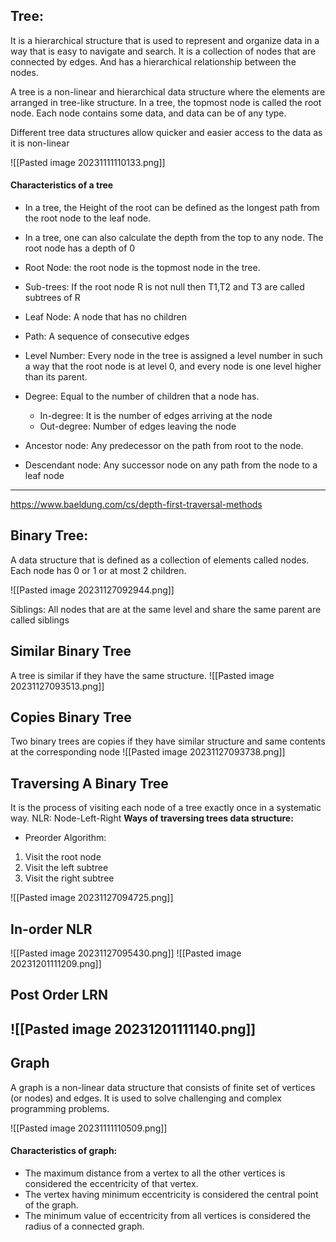 ## Tree:

It is a hierarchical structure that is used to represent and organize data in a way that is easy to navigate and search.  It is a collection of nodes that are connected by edges. And has a hierarchical relationship between the nodes.

A tree is a non-linear and hierarchical data structure where the elements are arranged in tree-like structure. In a tree, the topmost node is called the root node. Each node contains some data, and data can be of any type. 


Different tree data structures allow quicker and easier access to the data as it is non-linear

![[Pasted image 20231111110133.png]]
#### Characteristics of a tree
- In a tree, the Height of the root can be defined as the longest path from the root node to the leaf node. 
- In a tree, one can also calculate the depth from the top to any node. The root node has a depth of 0

- Root Node: the root node is the topmost node in the tree. 
- Sub-trees: If the root node R is not null then T1,T2 and T3 are called subtrees of R
- Leaf Node: A node that has no children 
- Path: A sequence of consecutive edges
- Level Number: Every node in the tree is assigned a level number in such a way that the root node is at level 0, and every node is one level higher than its parent.
- Degree: Equal to the number of children that a node has. 
	- In-degree: It is the number of edges arriving at the node
	- Out-degree: Number of edges leaving the node
- Ancestor node: Any predecessor on the path from root to the node. 
- Descendant node: Any successor node on any path from the node to a leaf node

---
https://www.baeldung.com/cs/depth-first-traversal-methods
## Binary Tree:
A data structure that is defined as a collection of elements called nodes. Each node has 0 or 1 or at most 2 children. 

![[Pasted image 20231127092944.png]]

Siblings: All nodes that are at the same level and share the same parent are called siblings

## Similar Binary Tree
A tree is similar if they have the same structure. 
![[Pasted image 20231127093513.png]]

## Copies Binary Tree
Two binary trees are copies if they have similar structure and same contents at the corresponding node
![[Pasted image 20231127093738.png]]


## Traversing A Binary Tree
It is the process of visiting each node of a tree exactly once in a systematic way. 
NLR: Node-Left-Right
**Ways of traversing trees data structure:**
- Preorder Algorithm:
1. Visit the root node
2. Visit the left subtree
3. Visit the right subtree

![[Pasted image 20231127094725.png]] 


## In-order NLR
![[Pasted image 20231127095430.png]]
![[Pasted image 20231201111209.png]]
## Post Order LRN
![[Pasted image 20231201111140.png]]
---
## Graph

A graph is a non-linear data structure that consists of finite set of vertices (or nodes) and edges. It is used to solve challenging and complex programming problems. 

![[Pasted image 20231111110509.png]]
#### Characteristics of graph:
- The maximum distance from a vertex to all the other vertices is considered the eccentricity of that vertex. 
- The vertex having minimum eccentricity is considered the central point of the graph. 
- The minimum value of eccentricity from all vertices is considered the radius of a connected graph. 